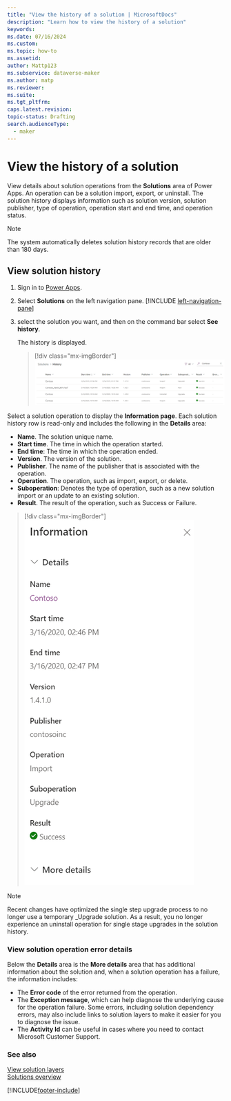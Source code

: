 ```yaml
---
title: "View the history of a solution | MicrosoftDocs"
description: "Learn how to view the history of a solution"
keywords: 
ms.date: 07/16/2024
ms.custom: 
ms.topic: how-to
ms.assetid: 
author: Mattp123
ms.subservice: dataverse-maker
ms.author: matp
ms.reviewer: 
ms.suite: 
ms.tgt_pltfrm: 
caps.latest.revision: 
topic-status: Drafting
search.audienceType: 
  - maker
---
```


# View the history of a solution

View details about solution operations from the **Solutions** area of Power Apps. An operation can be a solution import, export, or uninstall. The solution history displays information such as solution version, solution publisher, type of operation, operation start and end time, and operation status.

> [!NOTE]
> The system automatically deletes solution history records that are older than 180 days.
> 

## View solution history

1. Sign in to [Power Apps](https://make.powerapps.com/?utm_source=padocs&utm_medium=linkinadoc&utm_campaign=referralsfromdoc).
1. Select **Solutions** on the left navigation pane. [!INCLUDE [left-navigation-pane](../../includes/left-navigation-pane.md)]
1. select the solution you want, and then on the command bar select **See history**. 

    The history is displayed. 

    > [!div class="mx-imgBorder"] 
    > ![Solution history.](media/solution-history.png "Solution history")

Select a solution operation to display the **Information page**. Each solution history row is read-only and includes the following in the **Details** area:

-	**Name**. The solution unique name.
-	**Start time**. The time in which the operation started.
-	**End time**: The time in which the operation ended.
-	**Version**. The version of the solution.
-	**Publisher**. The name of the publisher that is associated with the operation. 
-	**Operation**. The operation, such as import, export, or delete. 
-	**Suboperation**: Denotes the type of operation, such as a new solution import or an update to an existing solution.
-	**Result**. The result of the operation, such as Success or Failure.

 > [!div class="mx-imgBorder"] 
 > ![Solution history details.](media/solution-history-details.png "Solution history details")

> [!NOTE]
> Recent changes have optimized the single step upgrade process to no longer use a temporary _Upgrade solution. As a result, you no longer experience an uninstall operation for single stage upgrades in the solution history.
> 
### View solution operation error details

Below the **Details** area is the **More details** area that has additional information about the solution and, when a solution operation has a failure, the information includes:

- The **Error code** of the error returned from the operation. 
- The **Exception message**, which can help diagnose the underlying cause for the operation failure. Some errors, including solution dependency errors, may also include links to solution layers to make it easier for you to diagnose the issue. 
- The **Activity Id** can be useful in cases where you need to contact Microsoft Customer Support.

### See also

[View solution layers](solution-layers.md)  <br />
[Solutions overview](solutions-overview.md) 




[!INCLUDE[footer-include](../../includes/footer-banner.md)]
